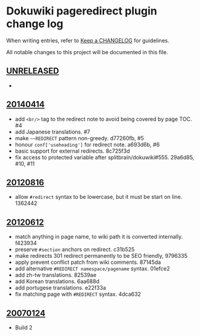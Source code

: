# Dokuwiki pageredirect plugin change log

When writing entries, refer to [Keep a CHANGELOG](http://keepachangelog.com/) for guidelines.

All notable changes to this project will be documented in this file.

## [UNRELEASED]

  -

## [20140414]

  - add `<br/>` tag to the redirect note to avoid being covered by page TOC. #4
  - add Japanese translations. #7
  - make `~~REDIRECT` pattern non-greedy. d77260fb, #5
  - honour `conf['useheading']` for redirect note. a693d6b, #6
  - basic support for external redirects. 8c725f3d
  - fix access to protected variable after splitbrain/dokuwiki#555. 29a6d85, #10, #11

## [20120816]

  - allow `#redirect` syntax to be lowercase, but it must be start on line. 1362442

## [20120612]

  - match anything in page name, to wiki path it is converted internally. f423934
  - preserve `#section` anchors on redirect. c31b525
  - make redirects 301 redirect permanently to be SEO friendly, 9796335
  - apply prevent conflict patch from wiki comments. 87145da
  - add alternative `#REDIRECT namespace/pagename` syntax. 01efce2
  - add zh-tw translations. 82539ae
  - add Korean translations. 6aa688d
  - add portugese translations. e22f33a
  - fix matching page with `#REDIRECT` syntax. 4dca632

## [20070124]

  - Build 2

[UNRELEASED]: https://github.com/glensc/dokuwiki-plugin-pageredirect/compare/20140414...master
[20140414]: https://github.com/glensc/dokuwiki-plugin-pageredirect/compare/20120816...20140414
[20120816]: https://github.com/glensc/dokuwiki-plugin-pageredirect/compare/20120612...20120816
[20120612]: https://github.com/glensc/dokuwiki-plugin-pageredirect/compare/20070124...20120612
[20070124]: https://github.com/glensc/dokuwiki-plugin-pageredirect/commits/20070124
